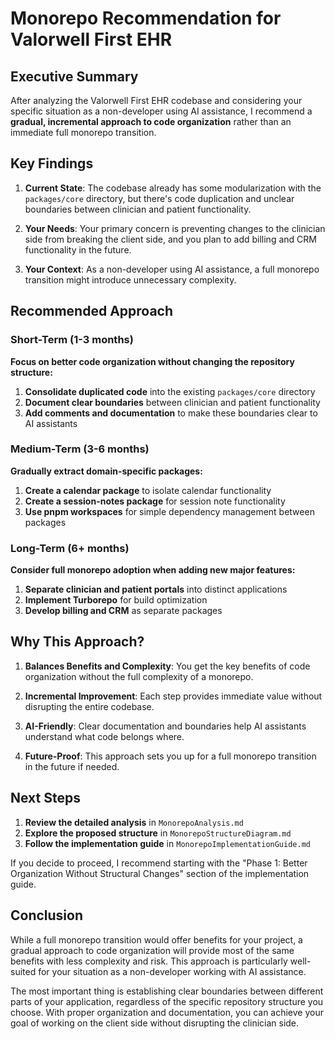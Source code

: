 # Monorepo Recommendation for Valorwell First EHR

## Executive Summary

After analyzing the Valorwell First EHR codebase and considering your specific situation as a non-developer using AI assistance, I recommend a **gradual, incremental approach to code organization** rather than an immediate full monorepo transition.

## Key Findings

1. **Current State**: The codebase already has some modularization with the `packages/core` directory, but there's code duplication and unclear boundaries between clinician and patient functionality.

2. **Your Needs**: Your primary concern is preventing changes to the clinician side from breaking the client side, and you plan to add billing and CRM functionality in the future.

3. **Your Context**: As a non-developer using AI assistance, a full monorepo transition might introduce unnecessary complexity.

## Recommended Approach

### Short-Term (1-3 months)

**Focus on better code organization without changing the repository structure:**

1. **Consolidate duplicated code** into the existing `packages/core` directory
2. **Document clear boundaries** between clinician and patient functionality
3. **Add comments and documentation** to make these boundaries clear to AI assistants

### Medium-Term (3-6 months)

**Gradually extract domain-specific packages:**

1. **Create a calendar package** to isolate calendar functionality
2. **Create a session-notes package** for session note functionality
3. **Use pnpm workspaces** for simple dependency management between packages

### Long-Term (6+ months)

**Consider full monorepo adoption when adding new major features:**

1. **Separate clinician and patient portals** into distinct applications
2. **Implement Turborepo** for build optimization
3. **Develop billing and CRM** as separate packages

## Why This Approach?

1. **Balances Benefits and Complexity**: You get the key benefits of code organization without the full complexity of a monorepo.

2. **Incremental Improvement**: Each step provides immediate value without disrupting the entire codebase.

3. **AI-Friendly**: Clear documentation and boundaries help AI assistants understand what code belongs where.

4. **Future-Proof**: This approach sets you up for a full monorepo transition in the future if needed.

## Next Steps

1. **Review the detailed analysis** in `MonorepoAnalysis.md`
2. **Explore the proposed structure** in `MonorepoStructureDiagram.md`
3. **Follow the implementation guide** in `MonorepoImplementationGuide.md`

If you decide to proceed, I recommend starting with the "Phase 1: Better Organization Without Structural Changes" section of the implementation guide.

## Conclusion

While a full monorepo transition would offer benefits for your project, a gradual approach to code organization will provide most of the same benefits with less complexity and risk. This approach is particularly well-suited for your situation as a non-developer working with AI assistance.

The most important thing is establishing clear boundaries between different parts of your application, regardless of the specific repository structure you choose. With proper organization and documentation, you can achieve your goal of working on the client side without disrupting the clinician side.